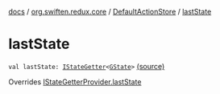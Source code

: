 [docs](../../index.md) / [org.swiften.redux.core](../index.md) / [DefaultActionStore](index.md) / [lastState](./last-state.md)

# lastState

`val lastState: `[`IStateGetter`](../-i-state-getter.md)`<`[`GState`](index.md#GState)`>` [(source)](https://github.com/protoman92/KotlinRedux/tree/master/common\common-core\src\main\kotlin/org/swiften/redux/core/DefaultActionStore.kt#L21)

Overrides [IStateGetterProvider.lastState](../-i-state-getter-provider/last-state.md)

